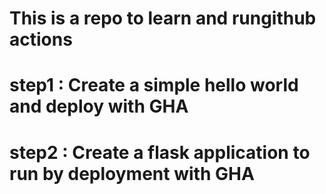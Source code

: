 # This is a repo to learn and rungithub actions
# step1 : Create a simple hello world and deploy with GHA
# step2 : Create a flask application to run by deployment with GHA
